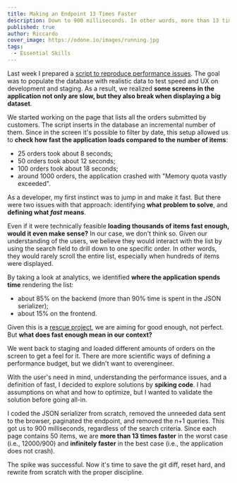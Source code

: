 ```yaml
---
title: Making an Endpoint 13 Times Faster
description: Down to 900 milliseconds. In other words, more than 13 times faster in the worst case (before it took 12 seconds) and infinitely faster in the best case (no more crashes).
published: true
author: Riccardo
cover_image: https://odone.io/images/running.jpg
tags:
  - Essential Skills
---
```


Last week I prepared a [script to reproduce performance issues](https://odone.io/posts/2020-09-16-how-to-investigate-performance-issues-in-a-web-app-with-a-simple-script.html). The goal was to populate the database with realistic data to test speed and UX on development and staging. As a result, we realized **some screens in the application not only are slow, but they also break when displaying a big dataset**.

We started working on the page that lists all the orders submitted by customers. The script inserts in the database an incremental number of them. Since in the screen it's possible to filter by date, this setup allowed us to **check how fast the application loads compared to the number of items**:

- 25 orders took about 8 seconds;
- 50 orders took about 12 seconds;
- 100 orders took about 18 seconds;
- around 1000 orders, the application crashed with "Memory quota vastly exceeded".

As a developer, my first instinct was to jump in and make it fast. But there were two issues with that approach: identifying **what problem to solve**, and **defining what *fast* means**.

Even if it were technically feasible **loading thousands of items fast enough, would it even make sense?** In our case, we don't think so. Given our understanding of the users, we believe they would interact with the list by using the search field to drill down to one specific order. In other words, they would rarely scroll the entire list, especially when hundreds of items were displayed.

By taking a look at analytics, we identified **where the application spends time** rendering the list:

- about 85% on the backend (more than 90% time is spent in the JSON serializer);
- about 15% on the frontend.

Given this is a [rescue project](https://odone.io/posts/2020-07-10-grateful-for-the-opportunity-of-working-on-legacy-code.html), we are aiming for good enough, not perfect. But **what does fast enough mean in our context?**

We went back to staging and loaded different amounts of orders on the screen to get a feel for it. There are more scientific ways of defining a performance budget, but we didn't want to overengineer.

With the user's need in mind, understanding the performance issues, and a definition of fast, I decided to explore solutions by **spiking code**. I had assumptions on what and how to optimize, but I wanted to validate the solution before going all-in.

I coded the JSON serializer from scratch, removed the unneeded data sent to the browser, paginated the endpoint, and removed the n+1 queries. This got us to 900 milliseconds, regardless of the search criteria. Since each page contains 50 items, we are **more than 13 times faster** in the worst case (i.e., 12000/900) and **infinitely faster** in the best case (i.e., the application does not crash).

The spike was successful. Now it's time to save the git diff, reset hard, and rewrite from scratch with the proper discipline.
